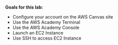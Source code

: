 <!--StartFragment-->

**Goals for this lab:**

*   Configure your account on the AWS Canvas site
*   Use the AWS Academy Terminal
*   Use the AWS Academy Console
*   Launch an EC2 Instance
*   Use SSH to access EC2 Instance

<!--EndFragment-->
